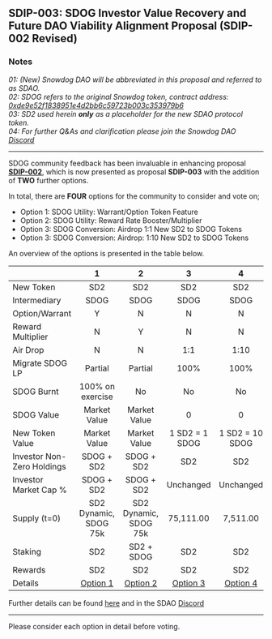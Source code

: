 ## SDIP-003: SDOG Investor Value Recovery and Future DAO Viability Alignment Proposal (SDIP-002 Revised)

### Notes
*01: (New) Snowdog DAO will be abbreviated in this proposal and referred to as SDAO.  
02: SDOG refers to the original Snowdog token, contract address: [0xde9e52f1838951e4d2bb6c59723b003c353979b6](https://snowtrace.io/token/0xde9e52f1838951e4d2bb6c59723b003c353979b6)  
03: SD2 used herein __only__ as a placeholder for the new SDAO protocol token.  
04: For further Q&As and clarification please join the Snowdog DAO [Discord](https://discord.com/invite/2B8xctNajA)*

---

SDOG community feedback has been invaluable in enhancing proposal [**SDIP-002**](https://github.com/qu8it/sdao/blob/6cab17aa152bbc62c852ba46d16b2aeeb3ec6342/sdip-002.md), which is now presented as proposal **SDIP-003** with the addition of **TWO** further options.  

In total, there are **FOUR** options for the community to consider and vote on;
- Option 1: SDOG Utility: Warrant/Option Token Feature
- Option 2: SDOG Utility: Reward Rate Booster/Multiplier 
- Option 3: SDOG Conversion: Airdrop 1:1 New SD2 to SDOG Tokens 
- Option 3: SDOG Conversion: Airdrop: 1:10 New SD2 to SDOG Tokens 

An overview of the options is presented in the table below. 

|  | 1 | 2 | 3 | 4 |
|---|:---:|:---:|:---:|:---:|
| New Token | SD2 | SD2 | SD2 | SD2 |
| Intermediary | SDOG | SDOG | SDOG | SDOG |
| Option/Warrant | Y | N | N | N |
| Reward Multiplier | N | Y | N | N |
| Air Drop | N | N | 1:1 | 1:10 |
| Migrate SDOG LP | Partial | Partial | 100% | 100% |
| SDOG Burnt | 100% on exercise | No | No | No |
| SDOG Value | Market Value | Market Value | 0 | 0 |
| New Token Value | Market Value | Market Value | 1 SD2 = 1 SDOG | 1 SD2 = 10 SDOG |
| Investor Non-Zero Holdings | SDOG + SD2 | SDOG + SD2 | SD2 | SD2 |
| Investor Market Cap % | SDOG + SD2 | SDOG + SD2 | Unchanged | Unchanged |
| Supply (t=0) | SD2 Dynamic, SDOG 75k | SD2 Dynamic, SDOG 75k | 75,111.00 | 7,511.00 |
| Staking | SD2 | SD2 + SDOG | SD2 | SD2 |
| Rewards | SD2 | SD2 | SD2 | SD2 |
| Details | [Option 1](https://github.com/qu8it/sdao/blob/86788f7a66c5ee04490b06a47f4df292b79231f2/sdip-002_option-1.md) | [Option 2](https://github.com/qu8it/sdao/blob/86788f7a66c5ee04490b06a47f4df292b79231f2/sdip-002_option-2.md) | [Option 3](https://github.com/qu8it/sdao/blob/6cab17aa152bbc62c852ba46d16b2aeeb3ec6342/sdip-002_option-3.md) | [Option 4](https://github.com/qu8it/sdao/blob/6cab17aa152bbc62c852ba46d16b2aeeb3ec6342/sdip-002_option-4.md) |

Further details can be found [here](https://docs.google.com/spreadsheets/d/1FWUWdHJZGpOAp9k55lzHrHDlQjqr5XCJ-UNdYqNV0WA/edit?usp=sharing) and in the SDAO [Discord](https://discord.com/invite/2B8xctNajA)

---

Please consider each option in detail before voting. 
